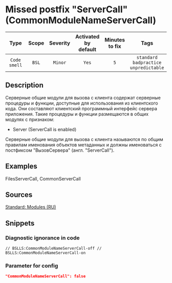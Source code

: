 # Missed postfix "ServerCall" (CommonModuleNameServerCall)

Type | Scope | Severity | Activated<br>by default | Minutes<br>to fix | Tags
:-: | :-: | :-: | :-: | :-: | :-:
`Code smell` | `BSL` | `Minor` | `Yes` | `5` | `standard`<br>`badpractice`<br>`unpredictable`

<!-- Блоки выше заполняются автоматически, не трогать -->

## Description

<!-- Описание диагностики заполняется вручную. Необходимо понятным языком описать смысл и схему работу -->

Серверные общие модули для вызова с клиента содержат серверные процедуры и функции, доступные для использования из клиентского кода. Они составляют клиентский программный интерфейс сервера приложения. Такие процедуры и функции размещаются в общих модулях с признаком:

- Server (ServerCall is enabled)

Серверные общие модули для вызова с клиента называются по общим правилам именования объектов метаданных и должны именоваться с постфиксом "ВызовСервера" (англ. "ServerCall").

## Examples

<!-- В данном разделе приводятся примеры, на которые диагностика срабатывает, а также можно привести пример, как можно исправить ситуацию -->

FilesServerCall, CommonServerCall

## Sources

<!-- Необходимо указывать ссылки на все источники, из которых почерпнута информация для создания диагностики -->

[Standard: Modules (RU)](https://its.1c.ru/db/v8std#content:469:hdoc:2.2)

## Snippets

<!-- Блоки ниже заполняются автоматически, не трогать -->

### Diagnostic ignorance in code

```bsl
// BSLLS:CommonModuleNameServerCall-off // BSLLS:CommonModuleNameServerCall-on
```

### Parameter for config

```json
"CommonModuleNameServerCall": false
```

